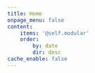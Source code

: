 ```yaml
---
title: Home
onpage_menu: false
content:
    items: '@self.modular'
    order:
        by: date
        dir: desc
cache_enable: false
---
```


